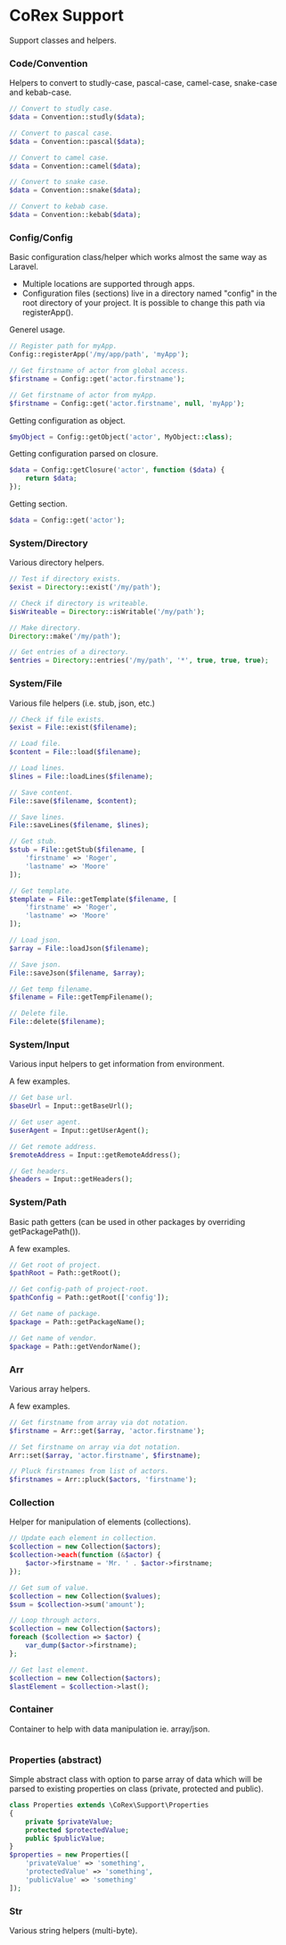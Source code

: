 # CoRex Support
Support classes and helpers.


### Code/Convention
Helpers to convert to studly-case, pascal-case, camel-case, snake-case and kebab-case.

```php
// Convert to studly case.
$data = Convention::studly($data);

// Convert to pascal case.
$data = Convention::pascal($data);

// Convert to camel case.
$data = Convention::camel($data);

// Convert to snake case.
$data = Convention::snake($data);

// Convert to kebab case.
$data = Convention::kebab($data);
```


### Config/Config
Basic configuration class/helper which works almost the same way as Laravel.
- Multiple locations are supported through apps.
- Configuration files (sections) live in a directory named "config" in the root directory
of your project. It is possible to change this path via registerApp().

Generel usage.
```php
// Register path for myApp.
Config::registerApp('/my/app/path', 'myApp');

// Get firstname of actor from global access.
$firstname = Config::get('actor.firstname');

// Get firstname of actor from myApp.
$firstname = Config::get('actor.firstname', null, 'myApp');
```

Getting configuration as object.
```php
$myObject = Config::getObject('actor', MyObject::class);
```

Getting configuration parsed on closure.
```php
$data = Config::getClosure('actor', function ($data) {
    return $data;
});
```

Getting section.
```php
$data = Config::get('actor');
```


### System/Directory
Various directory helpers.
```php
// Test if directory exists.
$exist = Directory::exist('/my/path');

// Check if directory is writeable.
$isWriteable = Directory::isWritable('/my/path');

// Make directory.
Directory::make('/my/path');

// Get entries of a directory.
$entries = Directory::entries('/my/path', '*', true, true, true);
```


### System/File
Various file helpers (i.e. stub, json, etc.)

```php
// Check if file exists.
$exist = File::exist($filename);

// Load file.
$content = File::load($filename);

// Load lines.
$lines = File::loadLines($filename);

// Save content.
File::save($filename, $content);

// Save lines.
File::saveLines($filename, $lines);

// Get stub.
$stub = File::getStub($filename, [
    'firstname' => 'Roger',
    'lastname' => 'Moore'
]);

// Get template.
$template = File::getTemplate($filename, [
    'firstname' => 'Roger',
    'lastname' => 'Moore'
]);

// Load json.
$array = File::loadJson($filename);

// Save json.
File::saveJson($filename, $array);

// Get temp filename.
$filename = File::getTempFilename();

// Delete file.
File::delete($filename);
```


### System/Input
Various input helpers to get information from environment.

A few examples.
```php
// Get base url.
$baseUrl = Input::getBaseUrl();

// Get user agent.
$userAgent = Input::getUserAgent();

// Get remote address.
$remoteAddress = Input::getRemoteAddress();

// Get headers.
$headers = Input::getHeaders();
```


### System/Path
Basic path getters (can be used in other packages by overriding getPackagePath()).

A few examples.
```php
// Get root of project.
$pathRoot = Path::getRoot();

// Get config-path of project-root.
$pathConfig = Path::getRoot(['config']);

// Get name of package.
$package = Path::getPackageName();

// Get name of vendor.
$package = Path::getVendorName();
```


### Arr
Various array helpers.

A few examples.
```php
// Get firstname from array via dot notation.
$firstname = Arr::get($array, 'actor.firstname');

// Set firstname on array via dot notation.
Arr::set($array, 'actor.firstname', $firstname);

// Pluck firstnames from list of actors.
$firstnames = Arr::pluck($actors, 'firstname');
```


### Collection
Helper for manipulation of elements (collections).

```php
// Update each element in collection.
$collection = new Collection($actors);
$collection->each(function (&$actor) {
    $actor->firstname = 'Mr. ' . $actor->firstname;
});

// Get sum of value.
$collection = new Collection($values);
$sum = $collection->sum('amount');

// Loop through actors.
$collection = new Collection($actors);
foreach ($collection => $actor) {
    var_dump($actor->firstname);
};

// Get last element.
$collection = new Collection($actors);
$lastElement = $collection->last();
```


### Container
Container to help with data manipulation ie. array/json.
```php
```


### Properties (abstract)
Simple abstract class with option to parse array of data which will be parsed to existing properties on class (private, protected and public).
```php
class Properties extends \CoRex\Support\Properties
{
    private $privateValue;
    protected $protectedValue;
    public $publicValue;
}
$properties = new Properties([
    'privateValue' => 'something',
    'protectedValue' => 'something',
    'publicValue' => 'something'
]);
```


### Str
Various string helpers (multi-byte).
```php
```
